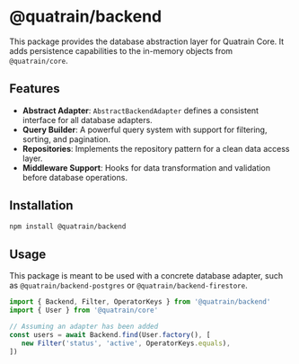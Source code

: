 # @quatrain/backend

This package provides the database abstraction layer for Quatrain Core. It adds persistence capabilities to the in-memory objects from `@quatrain/core`.

## Features

-  **Abstract Adapter**: `AbstractBackendAdapter` defines a consistent interface for all database adapters.
-  **Query Builder**: A powerful query system with support for filtering, sorting, and pagination.
-  **Repositories**: Implements the repository pattern for a clean data access layer.
-  **Middleware Support**: Hooks for data transformation and validation before database operations.

## Installation

```bash
npm install @quatrain/backend
```

## Usage

This package is meant to be used with a concrete database adapter, such as `@quatrain/backend-postgres` or `@quatrain/backend-firestore`.

```typescript
import { Backend, Filter, OperatorKeys } from '@quatrain/backend'
import { User } from '@quatrain/core'

// Assuming an adapter has been added
const users = await Backend.find(User.factory(), [
   new Filter('status', 'active', OperatorKeys.equals),
])
```
